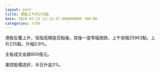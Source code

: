 ```yaml
---
layout: post
title: 港股上午升235點
date: 2020-07-13 12:13:37.000000000 +08:00
categories: rthk
---
```


港股反覆上升，恒指高開逾百點後，其後一度窄幅倒跌，上午收報25963點，上升235點，升幅0.9%。

主板成交金額900億元。

滙控股價造好，半日升逾3%。
